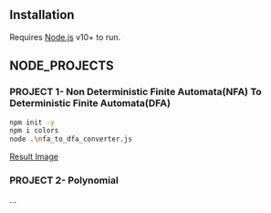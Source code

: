 
## Installation
Requires [Node.js](https://nodejs.org/) v10+ to run.


## NODE_PROJECTS


### PROJECT 1- Non Deterministic Finite Automata(NFA) To Deterministic Finite Automata(DFA)

```sh
npm init -y
npm i colors
node .\nfa_to_dfa_converter.js
```
[Result Image][img1]


### PROJECT 2- Polynomial
...













[img1]: <https://camo.githubusercontent.com/473e7c408a5cc6c57de67cdd7b66cfc9f01e5d9b3821a32caa0c0b5667b7d2d9/68747470733a2f2f692e6962622e636f2f595838784e38622f73637265656e73686f742e706e67>

